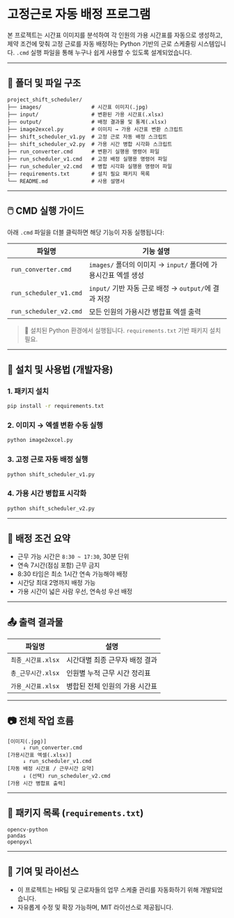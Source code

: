 # 고정근로 자동 배정 프로그램

본 프로젝트는 시간표 이미지를 분석하여 각 인원의 가용 시간표를 자동으로 생성하고, 제약 조건에 맞춰 고정 근로를 자동 배정하는 Python 기반의 근로 스케줄링 시스템입니다. `.cmd` 실행 파일을 통해 누구나 쉽게 사용할 수 있도록 설계되었습니다.

---

## 📁 폴더 및 파일 구조

```
project_shift_scheduler/
├── images/                # 시간표 이미지(.jpg)
├── input/                 # 변환된 가용 시간표(.xlsx)
├── output/                # 배정 결과물 및 통계(.xlsx)
├── image2excel.py         # 이미지 → 가용 시간표 변환 스크립트
├── shift_scheduler_v1.py  # 고정 근로 자동 배정 스크립트
├── shift_scheduler_v2.py  # 가용 시간 병합 시각화 스크립트
├── run_converter.cmd      # 변환기 실행용 명령어 파일
├── run_scheduler_v1.cmd   # 고정 배정 실행용 명령어 파일
├── run_scheduler_v2.cmd   # 병합 시각화 실행용 명령어 파일
├── requirements.txt       # 설치 필요 패키지 목록
└── README.md              # 사용 설명서
```

---

## 🖱️ CMD 실행 가이드

아래 `.cmd` 파일을 더블 클릭하면 해당 기능이 자동 실행됩니다:

| 파일명 | 기능 설명 |
|--------|------------|
| `run_converter.cmd`      | `images/` 폴더의 이미지 → `input/` 폴더에 가용시간표 엑셀 생성 |
| `run_scheduler_v1.cmd`   | `input/` 기반 자동 근로 배정 → `output/`에 결과 저장 |
| `run_scheduler_v2.cmd`   | 모든 인원의 가용시간 병합표 엑셀 출력 |

> 📝 설치된 Python 환경에서 실행됩니다. `requirements.txt` 기반 패키지 설치 필요.

---

## 🚀 설치 및 사용법 (개발자용)

### 1. 패키지 설치
```bash
pip install -r requirements.txt
```

### 2. 이미지 → 엑셀 변환 수동 실행
```bash
python image2excel.py
```

### 3. 고정 근로 자동 배정 실행
```bash
python shift_scheduler_v1.py
```

### 4. 가용 시간 병합표 시각화
```bash
python shift_scheduler_v2.py
```

---

## 📌 배정 조건 요약

- 근무 가능 시간은 `8:30 ~ 17:30`, 30분 단위
- 연속 7시간(점심 포함) 근무 금지
- 8:30 타임은 최소 1시간 연속 가능해야 배정
- 시간당 최대 2명까지 배정 가능
- 가용 시간이 넓은 사람 우선, 연속성 우선 배정

---

## 📤 출력 결과물

| 파일명 | 설명 |
|--------|------|
| `최종_시간표.xlsx`      | 시간대별 최종 근무자 배정 결과 |
| `총_근무시간.xlsx`      | 인원별 누적 근무 시간 정리표 |
| `가용_시간표.xlsx`      | 병합된 전체 인원의 가용 시간표 |

---

## 📷 전체 작업 흐름

```
[이미지(.jpg)]
     ↓ run_converter.cmd
[가용시간표 엑셀(.xlsx)]
     ↓ run_scheduler_v1.cmd
[자동 배정 시간표 / 근무시간 요약]
     ↓ (선택) run_scheduler_v2.cmd
[가용 시간 병합표 출력]
```

---

## 🧩 패키지 목록 (`requirements.txt`)
```
opencv-python
pandas
openpyxl
```

---

## 🙌 기여 및 라이선스

- 이 프로젝트는 HR팀 및 근로자들의 업무 스케줄 관리를 자동화하기 위해 개발되었습니다.
- 자유롭게 수정 및 확장 가능하며, MIT 라이선스로 제공됩니다.

